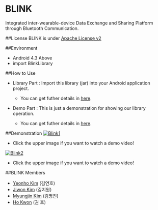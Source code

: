 # BLINK
Integrated inter-wearable-device Data Exchange and Sharing Platform through Bluetooth Communication.

##License
BLINK is under [Apache License v2](http://www.apache.org/licenses/LICENSE-2.0)

##Environment
- Android 4.3 Above
- import BlinkLibrary

##How to Use
- Library Part : Import this library (jar) into your Android application project.
  - You can get futher details in [here]().

- Demo Part : This is just a demonstration for showing our library operation.  
  - You can get futher details in [here](). 

##Demonstration
[![Blink1](http://img.youtube.com/vi/_1xDv9e_MnU/0.jpg)](http://youtu.be/_1xDv9e_MnU "Go into the Blink!")
- Click the upper image if you want to watch a demo video!

[![Blink2](http://img.youtube.com/vi/L1dqdM7GL7w/0.jpg)](http://youtu.be/L1dqdM7GL7w "Go into the Blink!")
- Click the upper image if you want to watch a demo video!

##BLINK Members
- [Yeonho Kim](https://github.com/YeonhoKim) (김연호)
- [Jiwon Kim](https://github.com/kjo6152) (김지원)
- [Myungjin Kim](https://github.com/weumj) (김명진)
- [Ho Kwon](https://github.com/HoKwon) (권 호)

